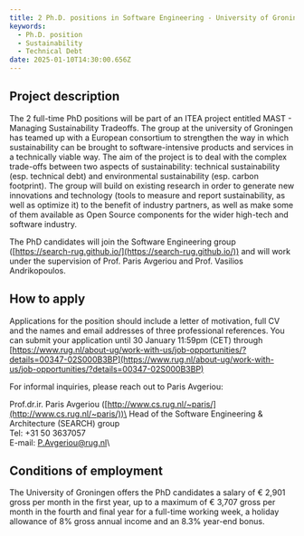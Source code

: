 ```yaml
---
title: 2 Ph.D. positions in Software Engineering - University of Groningen, The Netherlands
keywords:
  - Ph.D. position
  - Sustainability
  - Technical Debt
date: 2025-01-10T14:30:00.656Z
---
```


Project description
-------------------

The 2 full-time PhD positions will be part of an ITEA project entitled
MAST - Managing Sustainability Tradeoffs. The group at the university of
Groningen has teamed up with a European consortium to strengthen the way
in which sustainability can be brought to software-intensive products
and services in a technically viable way. The aim of the project is to
deal with the complex trade-offs between two aspects of sustainability:
technical sustainability (esp. technical debt) and environmental
sustainability (esp. carbon footprint).
The group will build on existing research in order to generate new
innovations and technology (tools to measure and report sustainability,
as well as optimize it) to the benefit of industry partners, as well as
make some of them available as Open Source components for the wider
high-tech and software industry.

The PhD candidates will join the Software Engineering group
([https://search-rug.github.io/](https://search-rug.github.io/)) and will work under the supervision of
Prof. Paris Avgeriou and Prof. Vasilios Andrikopoulos.

How to apply
-------------

Applications for the position should include a letter of motivation,
full CV and the names and email addresses of three professional
references. You can submit your application until 30 January 11:59pm
(CET) through
[https://www.rug.nl/about-ug/work-with-us/job-opportunities/?details=00347-02S000B3BP](https://www.rug.nl/about-ug/work-with-us/job-opportunities/?details=00347-02S000B3BP)

For informal inquiries, please reach out to Paris Avgeriou:

Prof.dr.ir. Paris Avgeriou ([http://www.cs.rug.nl/~paris/](http://www.cs.rug.nl/~paris/))\
Head of the Software Engineering & Architecture (SEARCH) group\
Tel: +31 50 3637057\
E-mail: [P.Avgeriou@rug.nl](mailto:P.Avgeriou@rug.nl)\

Conditions of employment
------------------------

The University of Groningen offers the PhD candidates a salary of €
2,901 gross per month in the first year, up to a maximum of € 3,707
gross per month in the fourth and final year for a full-time working
week, a holiday allowance of 8% gross annual income and an 8.3% year-end
bonus.
